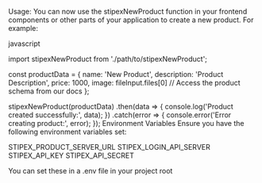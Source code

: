 Usage:
You can now use the stipexNewProduct function in your frontend components or other parts of your application to create a new product. For example:

javascript

import stipexNewProduct from './path/to/stipexNewProduct';

const productData = {
  name: 'New Product',
  description: 'Product Description',
  price: 1000,
  image: fileInput.files[0] // Access the product schema from our docs
};

stipexNewProduct(productData)
  .then(data => {
    console.log('Product created successfully:', data);
  })
  .catch(error => {
    console.error('Error creating product:', error);
  });
Environment Variables
Ensure you have the following environment variables set:

STIPEX_PRODUCT_SERVER_URL
STIPEX_LOGIN_API_SERVER
STIPEX_API_KEY
STIPEX_API_SECRET

You can set these in a .env file in your project root